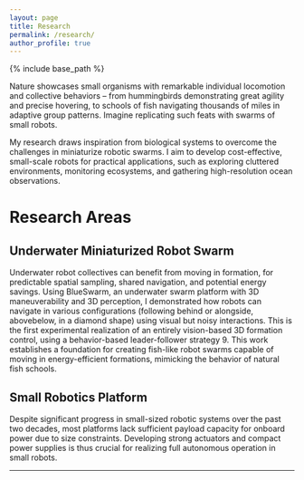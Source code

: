 ```yaml
---
layout: page
title: Research
permalink: /research/
author_profile: true
---
```



{% include base_path %}


Nature showcases small organisms with remarkable
individual locomotion and collective behaviors
– from hummingbirds demonstrating great
agility and precise hovering, to schools of fish
navigating thousands of miles in adaptive group
patterns. Imagine replicating such feats with
swarms of small robots.

My research draws inspiration from biological systems to overcome the challenges in miniaturize robotic swarms. I aim to develop cost-effective, small-scale robots for practical applications, such as exploring cluttered environments, monitoring ecosystems, and gathering high-resolution ocean observations.

# Research Areas

## Underwater Miniaturized Robot Swarm

Underwater robot collectives can benefit from moving
in formation, for predictable spatial sampling, shared navigation, and potential energy savings. Using
BlueSwarm, an underwater swarm platform with 3D maneuverability and 3D perception, I
demonstrated how robots can navigate in various configurations (following behind or alongside, abovebelow,
in a diamond shape) using visual but noisy interactions. This is the first experimental realization
of an entirely vision-based 3D formation control, using a behavior-based leader-follower strategy 9. This
work establishes a foundation for creating fish-like robot swarms capable of moving in energy-efficient
formations, mimicking the behavior of natural fish schools.

<!-- ### Key Research Components:
- Swarm coordination algorithms for underwater environments
- Miniaturized underwater vehicles 
- Bio-inspired design principles -->



## Small Robotics Platform

Despite significant progress in small-sized robotic
systems over the past two decades, most platforms
lack sufficient payload capacity for onboard power
due to size constraints. Developing strong actuators
and compact power supplies is thus crucial for realizing
full autonomous operation in small robots.
 <!-- While
individual miniature robots have limited payload and
computing capacity, exploring swarm strategies can
potentially overcome these limitations and unlock
new capabilities. -->

<!-- ### Key Areas:
- Micro-actuators 
- Miniaturized power system
- Advanced manufacturing techniques
- Integration methodologies

### Active Development:
- MEMS-based actuators
- Smart material applications
- Micro-scale power systems
- Compact sensing solutions -->

---
<!-- 
*Research collaborations and funding opportunities are welcome. Please contact for more information.* -->